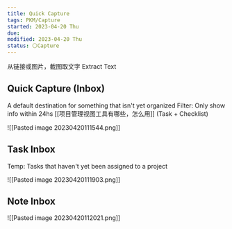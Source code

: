 ```yaml
---
title: Quick Capture
tags: PKM/Capture
started: 2023-04-20 Thu
due:
modified: 2023-04-20 Thu
status: ⚪Capture
---
```

从链接或图片，截图取文字 Extract Text
## Quick Capture (Inbox)
A default destination for something that isn't yet organized
Filter: Only show info within 24hs 
[[项目管理视图工具有哪些，怎么用]] (Task + Checklist)

![[Pasted image 20230420111544.png]]

## Task Inbox

Temp: Tasks that haven't yet been assigned to a project

![[Pasted image 20230420111903.png]]

## Note Inbox
![[Pasted image 20230420112021.png]]


